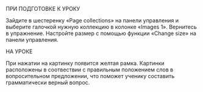 ПРИ ПОДГОТОВКЕ К УРОКУ

Зайдите в шестеренку «Page collections» на панели управления и выберите галочкой нужную коллекцию в колонке «Images 1». Вернитесь в упражнение. 
Настройте размер с помощью функции «Change size» на панели управления.

НА УРОКЕ

При нажатии на картинку появится желтая рамка. 
Картинки расположены в соотвествии с правильным положением слов в вопросительном предложении, что поможет ученику составить грамматически верный вопрос.
